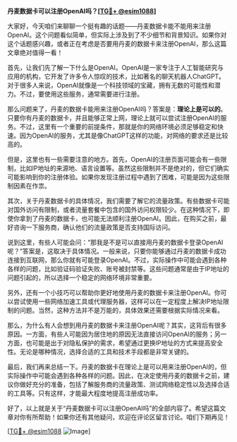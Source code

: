 **丹麦数据卡可以注册OpenAI吗？[[TG💪+ @esim1088](https://t.me/s/esim1088)]**

大家好，今天咱们来聊聊一个挺有趣的话题——丹麦数据卡能不能用来注册OpenAI。这个问题看似简单，但实际上涉及到了不少细节和背景知识。如果你对这个话题感兴趣，或者正在考虑是否要用丹麦的数据卡来注册OpenAI，那么这篇文章绝对值得一看！

首先，让我们先了解一下什么是OpenAI。OpenAI是一家专注于人工智能研究与应用的机构，它开发了许多令人惊叹的技术，比如著名的聊天机器人ChatGPT。对于很多人来说，OpenAI就像是一个科技领域的宝藏，拥有无数的可能性和潜力。不过，要使用这些服务，通常需要进行注册。

那么问题来了，丹麦的数据卡能用来注册OpenAI吗？答案是：**理论上是可以的**。只要你有丹麦的数据卡，并且能够正常上网，理论上就可以尝试注册OpenAI的服务。不过，这里有一个重要的前提条件，那就是你的网络环境必须足够稳定和快速。因为OpenAI的服务，尤其是像ChatGPT这样的功能，对网络的要求还是比较高的。

但是，这里也有一些需要注意的地方。首先，OpenAI的注册页面可能会有一些限制，比如IP地址的来源地、语言设置等。虽然这些限制并不是绝对的，但它们确实可能影响到你的注册体验。如果你发现注册过程中遇到了困难，可能是因为这些限制因素在作祟。

其次，关于丹麦数据卡的具体情况，我们需要了解它的流量政策。有些数据卡可能对国外访问有限制，或者流量套餐中包含的国外访问权限较少。在这种情况下，即使你拿到了丹麦的数据卡，也可能无法顺利注册OpenAI。因此，在购买之前，最好咨询一下服务商，确认他们的流量政策是否支持国际访问。

说到这里，有些人可能会问：“那我是不是可以直接用丹麦的数据卡登录OpenAI呢？”答案是，这取决于具体情况。一般来说，只要你能够通过丹麦的数据卡成功连接到互联网，那么你就有可能登录OpenAI。不过，实际操作中可能会遇到各种各样的问题，比如验证码验证失败、账号被封禁等。这些问题通常是由于IP地址的问题引起的，所以选择一个稳定的网络环境非常重要。

另外，还有一个小技巧可以帮助你更好地使用丹麦的数据卡来注册OpenAI。你可以尝试使用一些网络加速工具或代理服务器，这样可以在一定程度上解决IP地址限制的问题。当然，这种方法并不是万能的，具体效果还需要根据实际情况来看。

那么，为什么有人会想到用丹麦的数据卡来注册OpenAI呢？其实，这背后有很多原因。一方面，有些人可能因为居住地的原因无法直接访问OpenAI的服务；另一方面，也可能是出于对隐私保护的需求，希望通过更换IP地址的方式来提高安全性。无论是哪种情况，选择合适的工具和技术手段都是非常关键的。

最后，我们再来总结一下。丹麦的数据卡在理论上是可以用来注册OpenAI的，但实际操作中可能会遇到各种各样的问题。因此，在决定使用丹麦的数据卡之前，建议你做好充分的准备，包括了解服务商的流量政策、测试网络稳定性以及选择合适的工具等。只有这样，才能最大程度地提高注册成功率。

好了，以上就是关于“丹麦数据卡可以注册OpenAI吗”的全部内容了。希望这篇文章对你有所帮助！如果你还有其他疑问，欢迎在评论区留言讨论。咱们下期再见！

[[TG💪+ @esim1088](https://t.me/s/esim1088) ![Image](https://i.postimg.cc/4NQfJmqS/Snipaste-2025-05-13-00-14-12.png)]
